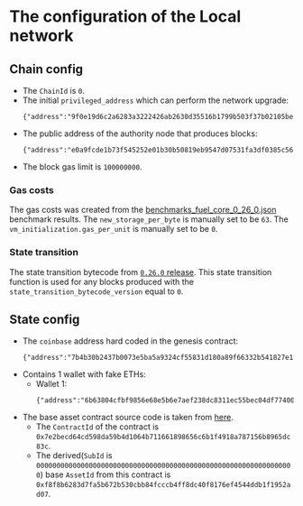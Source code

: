 # The configuration of the Local network

## Chain config
- The `ChainId` is `0`.
- The initial `privileged_address` which can perform the network upgrade:
    ```shell
    {"address":"9f0e19d6c2a6283a3222426ab2630d35516b1799b503f37b02105bebe1b8a3e9","secret":"d80a243ef91956f626d1dad2f23bdfeb73fd0b363282b1eb2227ac5964144afb","type":"block_production"}
    ```
- The public address of the authority node that produces blocks: 
    ```shell
    {"address":"e0a9fcde1b73f545252e01b30b50819eb9547d07531fa3df0385c5695736634d","secret":"4dd0cdca64ef56a01fc81891f9beb6d898f19a22b2e287bce91d807fdf46589a","type":"block_production"}
    ```
- The block gas limit is `100000000`.

### Gas costs

The gas costs was created from the [benchmarks_fuel_core_0_26_0.json](benchmarks_fuel_core_0_26_0.json) benchmark results.
The `new_storage_per_byte` is manually set to be `63`.
The `vm_initialization.gas_per_unit` is manually set to be `0`.

### State transition
The state transition bytecode from [`0.26.0` release](https://github.com/FuelLabs/fuel-core/releases/download/v0.26.0/fuel-core-0.26.0-aarch64-apple-darwin.tar.gz).
This state transition function is used for any blocks produced with the `state_transition_bytecode_version` equal to `0`.

## State config
- The `coinbase` address hard coded in the genesis contract: 
    ```shell
    {"address":"7b4b30b2437b0073e5ba5a9324cf55831d180a89f66332b541827e12e647b751","secret":"9e24cfa071f6c1c4984a17ecf18061a8d0c9c304e7dd7703788bd122bd578650","type":"block_production"}
    ```
- Contains 1 wallet with fake ETHs:
  - Wallet 1:
    ```shell
    {"address":"6b63804cfbf9856e68e5b6e7aef238dc8311ec55bec04df774003a2c96e0418e","secret":"de97d8624a438121b86a1956544bd72ed68cd69f2c99555b08b1e8c51ffd511c","type":"block_production"}
    ```
- The base asset contract source code is taken from [here](https://github.com/FuelLabs/fuel-bridge/tree/b0ebf0b01a903f1866156b7c370ff03d6fb4ec49/packages/base-asset).
  - The `ContractId` of the contract is `0x7e2becd64cd598da59b4d1064b711661898656c6b1f4918a787156b8965dc83c`.
  - The derived(`SubId` is `0000000000000000000000000000000000000000000000000000000000000000`) base `AssetId` from this contract is `0xf8f8b6283d7fa5b672b530cbb84fcccb4ff8dc40f8176ef4544ddb1f1952ad07`.
